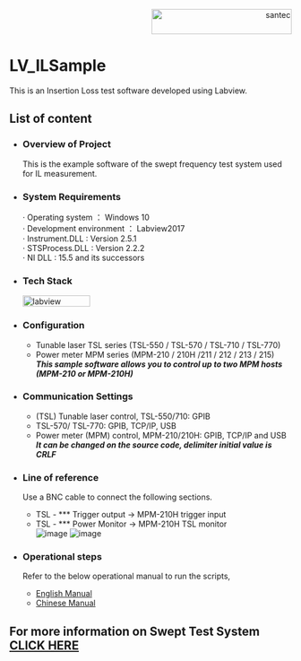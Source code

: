 <p align="right"> <a href="https://www.santec.com/en/" target="_blank" rel="noreferrer"> <img src="https://www.santec.com/dcms_media/image/common_logo01.png" alt="santec" 
  width="250" height="45"/> </a> </p>


# LV_ILSample
 This is an Insertion Loss test software developed using Labview.

## List of content

- ### Overview of Project
   This is the example software of the swept frequency test system used for IL measurement.    

- ### System Requirements
  · Operating system ：       Windows 10  
  · Development environment ： Labview2017    
  · Instrument.DLL :           Version 2.5.1  
  · STSProcess.DLL :           Version 2.2.2              
  · NI DLL :                   15.5 and its successors
  
- ### Tech Stack
  <p align="left"> <a href="https://www.ni.com/ja/shop/labview.html" target="_blank" rel="noreferrer"> <img src="https://th.bing.com/th/id/OIP.YsHSU7SJtV-AHPmwQG72EAHaBS?w=768&h=133&rs=1&pid=ImgDetMain" alt="labview" 
  width="120" height="20"/> </a> </p>      
     
- ### Configuration 
  - Tunable laser TSL series (TSL-550 / TSL-570 / TSL-710 / TSL-770)
  - Power meter MPM series (MPM-210 / 210H /211 / 212 / 213 / 215) <br/>
  ***This sample software allows you to control up to two MPM hosts (MPM-210 or MPM-210H)***
  
- ### Communication Settings
  - (TSL) Tunable laser control, TSL-550/710: GPIB
  - TSL-570/ TSL-770: 	 	GPIB, TCP/IP, USB
  - Power meter (MPM) control, MPM-210/210H: GPIB, TCP/IP and USB <br/>
  ***It can be changed on the source code, delimiter initial value is CRLF***

- ### Line of reference
  Use a BNC cable to connect the following sections.
  - TSL - *** Trigger output -> MPM-210H trigger input
  - TSL - *** Power Monitor -> MPM-210H TSL monitor <br/>
![image](https://github.com/santec-corporation/LV_ILSample/assets/132535077/222722e5-617d-488c-a483-1e738ff8819b)
![image](https://github.com/santec-corporation/LV_ILSample/assets/132535077/36b95854-ef77-4b9e-8bdf-37d2c5dacac4)

- ### Operational steps  
    Refer to the below operational manual to run the scripts,
   - [ English Manual ](https://github.com/santec-corporation/LV_ILSample/blob/main/LV_Santec%20IL%20Swept%20Test%20System%20Manual%20V1.0_EN_20231009.pdf)
   - [ Chinese Manual ](https://github.com/santec-corporation/LV_ILSample/blob/main/LV_Santec.IL.Swept.Test.System.Manual.V1.0_CH_20230419.pdf)
 
## For more information on Swept Test System [CLICK HERE](https://inst.santec.com/products/componenttesting/sts)
